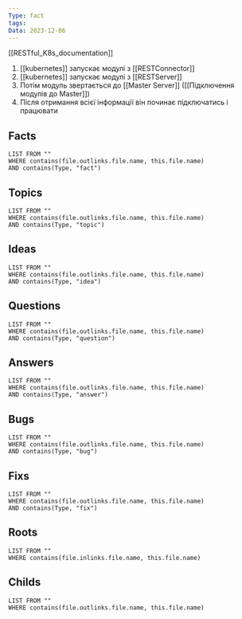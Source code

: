 ```yaml
---
Type: fact
tags: 
Data: 2023-12-06
---
```

[[RESTful_K8s_documentation]]
1. [[kubernetes]] запускає модулі з [[RESTConnector]]
2. [[kubernetes]] запускає модулі з [[RESTServer]]
3. Потім модуль звертається до [[Master Server]] ([[Підключення модулів до Master]])
4. Після отримання всієї інформації він починає підключатись і працювати
## Facts
```dataview
LIST FROM ""
WHERE contains(file.outlinks.file.name, this.file.name)
AND contains(Type, "fact")
```
## Topics
```dataview
LIST FROM ""
WHERE contains(file.outlinks.file.name, this.file.name)
AND contains(Type, "topic")
```
## Ideas
```dataview
LIST FROM ""
WHERE contains(file.outlinks.file.name, this.file.name)
AND contains(Type, "idea")
```
## Questions
```dataview
LIST FROM ""
WHERE contains(file.outlinks.file.name, this.file.name)
AND contains(Type, "question")
```
## Answers
```dataview
LIST FROM ""
WHERE contains(file.outlinks.file.name, this.file.name)
AND contains(Type, "answer")
```
## Bugs
```dataview
LIST FROM ""
WHERE contains(file.outlinks.file.name, this.file.name)
AND contains(Type, "bug")
```
## Fixs
```dataview
LIST FROM ""
WHERE contains(file.outlinks.file.name, this.file.name)
AND contains(Type, "fix")
```
## Roots
```dataview
LIST FROM ""
WHERE contains(file.inlinks.file.name, this.file.name)
```

## Childs
```dataview
LIST FROM ""
WHERE contains(file.outlinks.file.name, this.file.name)
```